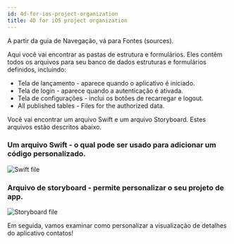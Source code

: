 ```yaml
---
id: 4d-for-ios-project-organization
title: 4D for iOS project organization
---
```


A partir da guia de Navegação, vá para Fontes (sources).

Aqui você vai encontrar as pastas de estrutura e formulários. Eles contêm todos os arquivos para seu banco de dados estruturas e formulários definidos, incluindo:

* Tela de lançamento - aparece quando o aplicativo é iniciado.
* Tela de login - aparece quando a autenticação é ativada.
* Tela de configurações - inclui os botões de recarregar e logout.
* All published tables - Files for the authorized data.

Você vai encontrar um arquivo Swift e um arquivo Storyboard. Estes arquivos estão descritos abaixo.

### Um arquivo Swift - o qual pode ser usado para adicionar um código personalizado.

![Swift file](assets/en/customize-with-xcode/swift-file-Xcode-4D-for-iOS.png)

### Arquivo de storyboard - permite personalizar o seu projeto de app.

![Storyboard file](assets/en/customize-with-xcode/storyboard-file-Xcode-4D-for-iOS.png)

Em seguida, vamos examinar como personalizar a visualização de detalhes do aplicativo contatos!
